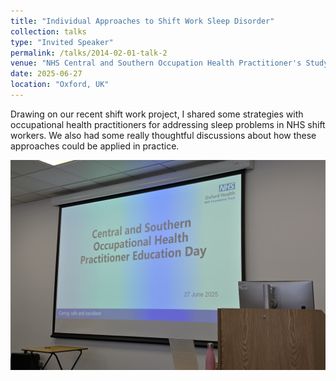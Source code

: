 ```yaml
---
title: "Individual Approaches to Shift Work Sleep Disorder"
collection: talks
type: "Invited Speaker"
permalink: /talks/2014-02-01-talk-2
venue: "NHS Central and Southern Occupation Health Practitioner's Study Day"
date: 2025-06-27
location: "Oxford, UK"
---
```

Drawing on our recent shift work project, I shared some strategies with occupational health practitioners for addressing sleep problems in NHS shift workers. We also had some really thoughtful discussions about how these approaches could be applied in practice.

![](/images/talks/Talk_20250627.jpg)
